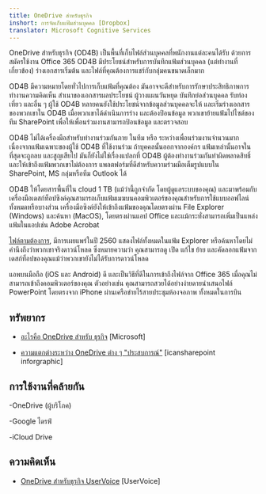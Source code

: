 ```yaml
---
title: OneDrive สำหรับธุรกิจ
inshort: การจัดเก็บแฟ้มส่วนบุคคล [Dropbox]
translator: Microsoft Cognitive Services
---
```



OneDrive สำหรับธุรกิจ (OD4B) เป็นพื้นที่เก็บไฟล์ส่วนบุคคลที่พนักงานแต่ละคนได้รับ ด้วยการสมัครใช้งาน Office 365 OD4B มีประโยชน์สำหรับการบันทึกแฟ้มส่วนบุคคล (แต่ทำงานที่เกี่ยวข้อง) ร่างเอกสารเริ่มต้น และไฟล์ที่คุณต้องการแชร์กับกลุ่มคนขนาดเล็กมาก

OD4B มีความหมายโดยทั่วไปการเก็บแฟ้มที่คุณต้อง มันอาจจะดีสำหรับการรักษาประสิทธิภาพการทำงานความคิดเห็น สำเนาของเอกสารผลประโยชน์ ผู้วางแผนวันหยุด บันทึกย่อส่วนบุคคล รับท่องเที่ยว และอื่น ๆ ผู้ใช้ OD4B หลายคนยังใช้ประโยชน์จากข้อมูลส่วนบุคคลจะให้ และเริ่มร่างเอกสารของพวกเขาใน OD4B เมื่อพวกเขาได้ดำเนินการร่าง และต้องป้อนข้อมูล พวกเขาย้ายแฟ้มไปไซต์ของทีม SharePoint เพื่อให้เพื่อนร่วมงานสามารถป้อนข้อมูล และตรวจสอบ

OD4B ไม่ได้เครื่องมือสำหรับทำงานร่วมกันภาย ในทีม หรือ ระหว่างเพื่อนร่วมงานจำนวนมากเนื่องจากแฟ้มเฉพาะของผู้ใช้ OD4B ที่ใช้งานร่วม ถ้าบุคคลนั้นออกจากองค์กร แฟ้มเหล่านั้นอาจในที่สุดจะถูกลบ และสูญเสียไป มันก็ยังไม่ใช่เรื่องแปลกที่ OD4B ผู้ต้องทำงานร่วมกันทำผิดพลาดสิทธิ์ และให้เข้าถึงแฟ้มพวกเขาไม่ต้องการ แพลตฟอร์มที่ดีสำหรับความร่วมมือเต็มรูปแบบใน SharePoint, MS กลุ่มหรือทีม Outlook ได้

OD4B ให้โดยสารพื้นที่ใน cloud 1 TB (แม้ว่านี้ถูกจำกัด โดยผู้ดูแลระบบของคุณ) และมาพร้อมกับเครื่องมือเดสก์ท็อปซิงค์คุณสามารถเก็บแฟ้มเมฆบนคอมพิวเตอร์ของคุณสำหรับการใช้แบบออฟไลน์ทั้งหมดหรือบางส่วน เครื่องมือซิงค์ยังให้เข้าถึงแฟ้มของคุณโดยตรงผ่าน File Explorer (Windows) และค้นหา (MacOS), โดยตรงผ่านแอป Office และแม้กระทั่งสามารถเพิ่มเป็นแหล่งแฟ้มในแอปเช่น Adobe Acrobat 

[ไฟล์ตามต้องการ](https://blogs.office.com/en-us/2017/05/11/introducing-onedrive-files-on-demand-and-additional-features-making-it-easier-to-access-and-share-files/), มีการเผยแพร่ในปี 2560 แสดงไฟล์ทั้งหมดในแฟ้ม Explorer หรือค้นหาโดยไม่คำนึงถึงว่าพวกเขาจริงดาวน์โหลด ซึ่งหมายความว่า คุณสามารถดู เปิด แก้ไข ย้าย และคัดลอกแฟ้มจากเดสก์ท็อปของคุณแม้ว่าพวกเขายังไม่ได้รับการดาวน์โหลด

แอพบนมือถือ (iOS และ Android) ดี และเป็นวิธีที่ดีในการเข้าถึงไฟล์จาก Office 365 เมื่อคุณไม่สามารถเข้าถึงคอมพิวเตอร์ของคุณ ตัวอย่างเช่น คุณสามารถสวยได้อย่างง่ายดายนำเสนอไฟล์ PowerPoint โดยตรงจาก iPhone ผ่านเครือข่ายไร้สายประชุมห้องจอภาพ ทั้งหมดในการบิน

ทรัพยากร
---------

- [อะไรคือ OneDrive สำหรับ
    ธุรกิจ](https://support.office.com/en-us/article/What-is-OneDrive-for-Business-187f90af-056f-47c0-9656-cc0ddca7fdc2)
    \[Microsoft\]

- [ความแตกต่างระหว่าง OneDrive ต่าง ๆ
    "ประสบการณ์"](http://icsh.pt/OneDriveTree) \[icansharepoint
    inforgraphic\]

การใช้งานที่คล้ายกัน
--------------------

-OneDrive (ผู้บริโภค)

-Google ไดรฟ์

-iCloud Drive

ความคิดเห็น
---------

- [OneDrive สำหรับธุรกิจ UserVoice](https://onedrive.uservoice.com/forums/262982-onedrive/category/86090-onedrive-for-business)
    \[UserVoice\]


